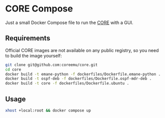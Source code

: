 # CORE Compose

Just a small Docker Compose file to run the [CORE](https://github.com/coreemu/core) with a GUI.

## Requirements

Official CORE images are not available on any public registry, so you need to build the image yourself:

```bash
git clone git@github.com:coreemu/core.git
cd core
docker build -t emane-python -f dockerfiles/Dockerfile.emane-python .
docker build -t ospf-deb -f dockerfiles/Dockerfile.ospf-mdr-deb .
docker build -t core -f dockerfiles/Dockerfile.ubuntu .
```

## Usage

```bash
xhost +local:root && docker compose up
```
